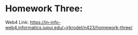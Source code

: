 # Homework Three:

Web4 Link: https://in-info-web4.informatics.iupui.edu/~jrkrodel/n423/homework-three/
